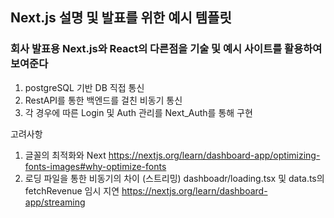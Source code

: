 ## Next.js 설명 및 발표를 위한 예시 템플릿

### 회사 발표용 Next.js와 React의 다른점을 기술 및 예시 사이트를 활용하여 보여준다

1. postgreSQL 기반 DB 직접 통신
2. RestAPI를 통한 백엔드를 걸친 비동기 통신
3. 각 경우에 따른 Login 및 Auth 관리를 Next_Auth를 통해 구현

고려사항

1. 글꼴의 최적화와 Next
   https://nextjs.org/learn/dashboard-app/optimizing-fonts-images#why-optimize-fonts
2. 로딩 파일을 통한 비동기의 차이 (스트리밍)
   dashboadr/loading.tsx 및 data.ts의 fetchRevenue 임시 지연
   https://nextjs.org/learn/dashboard-app/streaming
